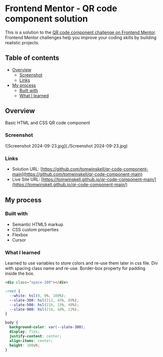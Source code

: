 # Frontend Mentor - QR code component solution

This is a solution to the [QR code component challenge on Frontend Mentor](https://www.frontendmentor.io/challenges/qr-code-component-iux_sIO_H). Frontend Mentor challenges help you improve your coding skills by building realistic projects.

## Table of contents

- [Overview](#overview)
  - [Screenshot](#screenshot)
  - [Links](#links)
- [My process](#my-process)
  - [Built with](#built-with)
  - [What I learned](#what-i-learned)

## Overview

Basic HTML and CSS QR code component

### Screenshot

![Screenshot 2024-09-23.jpg](./Screenshot 2024-09-23.jpg)

### Links

- Solution URL: [https://github.com/tomwinskell/qr-code-component-main](https://github.com/tomwinskell/qr-code-component-main)
- Live Site URL: [https://tomwinskell.github.io/qr-code-component-main/](https://tomwinskell.github.io/qr-code-component-main/)

## My process

### Built with

- Semantic HTML5 markup
- CSS custom properties
- Flexbox
- Cursor

### What I learned

Learned to use variables to store colors and re-use them later in css file. Div with spacing class name and re-use. Border-box property for padding inside the box.

```html
<div class="space-200"></div>
```

```css
:root {
  --white: hsl(0, 0%, 100%);
  --slate-300: hsl(212, 45%, 89%);
  --slate-500: hsl(216, 15%, 48%);
  --slate-900: hsl(218, 44%, 22%);
}

body {
  background-color: var(--slate-300);
  display: flex;
  justify-content: center;
  align-items: center;
  height: 100vh;
}
```
